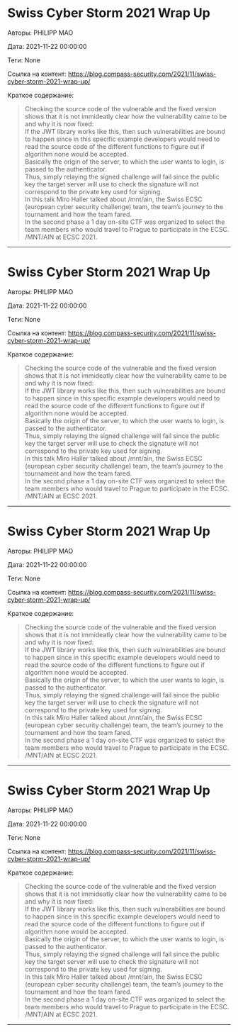 # Swiss Cyber Storm 2021 Wrap Up

Авторы: 
PHILIPP MAO

Дата: 
2021-11-22 00:00:00

Теги: 
None

Ссылка на контент: 
https://blog.compass-security.com/2021/11/swiss-cyber-storm-2021-wrap-up/

Краткое содержание: 

<blockquote>
Checking the source code of the vulnerable and the fixed version shows that it is not immideatly clear how the vulnerability came to be and why it is now fixed:<br> 
If the JWT library works like this, then such vulnerabilities are bound to happen since in this specific example developers would need to read the source code of the different functions to figure out if algorithm none would be accepted.<br> 
Basically the origin of the server, to which the user wants to login, is passed to the authenticator.<br> 
Thus, simply relaying the signed challenge will fail since the public key the target server will use to check the signature will not correspond to the private key used for signing.<br> 
In this talk Miro Haller talked about /mnt/ain, the Swiss ECSC (european cyber security challenge) team, the team’s journey to the tournament and how the team fared.<br> 
In the second phase a 1 day on-site CTF was organized to select the team members who would travel to Prague to participate in the ECSC.<br> 
/MNT/AIN at ECSC 2021.<br> 
</blockquote>

---

# Swiss Cyber Storm 2021 Wrap Up

Авторы: 
PHILIPP MAO

Дата: 
2021-11-22 00:00:00

Теги: 
None

Ссылка на контент: 
https://blog.compass-security.com/2021/11/swiss-cyber-storm-2021-wrap-up/

Краткое содержание: 

<blockquote>
Checking the source code of the vulnerable and the fixed version shows that it is not immideatly clear how the vulnerability came to be and why it is now fixed:<br> 
If the JWT library works like this, then such vulnerabilities are bound to happen since in this specific example developers would need to read the source code of the different functions to figure out if algorithm none would be accepted.<br> 
Basically the origin of the server, to which the user wants to login, is passed to the authenticator.<br> 
Thus, simply relaying the signed challenge will fail since the public key the target server will use to check the signature will not correspond to the private key used for signing.<br> 
In this talk Miro Haller talked about /mnt/ain, the Swiss ECSC (european cyber security challenge) team, the team’s journey to the tournament and how the team fared.<br> 
In the second phase a 1 day on-site CTF was organized to select the team members who would travel to Prague to participate in the ECSC.<br> 
/MNT/AIN at ECSC 2021.<br> 
</blockquote>

---

# Swiss Cyber Storm 2021 Wrap Up

Авторы: 
PHILIPP MAO

Дата: 
2021-11-22 00:00:00

Теги: 
None

Ссылка на контент: 
https://blog.compass-security.com/2021/11/swiss-cyber-storm-2021-wrap-up/

Краткое содержание: 

<blockquote>
Checking the source code of the vulnerable and the fixed version shows that it is not immideatly clear how the vulnerability came to be and why it is now fixed:<br> 
If the JWT library works like this, then such vulnerabilities are bound to happen since in this specific example developers would need to read the source code of the different functions to figure out if algorithm none would be accepted.<br> 
Basically the origin of the server, to which the user wants to login, is passed to the authenticator.<br> 
Thus, simply relaying the signed challenge will fail since the public key the target server will use to check the signature will not correspond to the private key used for signing.<br> 
In this talk Miro Haller talked about /mnt/ain, the Swiss ECSC (european cyber security challenge) team, the team’s journey to the tournament and how the team fared.<br> 
In the second phase a 1 day on-site CTF was organized to select the team members who would travel to Prague to participate in the ECSC.<br> 
/MNT/AIN at ECSC 2021.<br> 
</blockquote>

---

# Swiss Cyber Storm 2021 Wrap Up

Авторы: 
PHILIPP MAO

Дата: 
2021-11-22 00:00:00

Теги: 
None

Ссылка на контент: 
https://blog.compass-security.com/2021/11/swiss-cyber-storm-2021-wrap-up/

Краткое содержание: 

<blockquote>
Checking the source code of the vulnerable and the fixed version shows that it is not immideatly clear how the vulnerability came to be and why it is now fixed:<br> 
If the JWT library works like this, then such vulnerabilities are bound to happen since in this specific example developers would need to read the source code of the different functions to figure out if algorithm none would be accepted.<br> 
Basically the origin of the server, to which the user wants to login, is passed to the authenticator.<br> 
Thus, simply relaying the signed challenge will fail since the public key the target server will use to check the signature will not correspond to the private key used for signing.<br> 
In this talk Miro Haller talked about /mnt/ain, the Swiss ECSC (european cyber security challenge) team, the team’s journey to the tournament and how the team fared.<br> 
In the second phase a 1 day on-site CTF was organized to select the team members who would travel to Prague to participate in the ECSC.<br> 
/MNT/AIN at ECSC 2021.<br> 
</blockquote>

---

